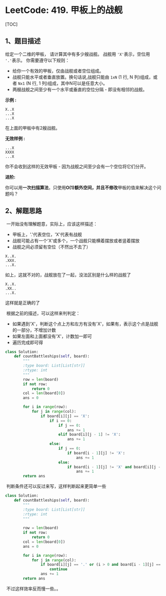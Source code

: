 # LeetCode: 419. 甲板上的战舰

[TOC]

## 1、题目描述

给定一个二维的甲板， 请计算其中有多少艘战舰。 战舰用 `'X'`表示，空位用 `'.'`表示。 你需要遵守以下规则：

- 给你一个有效的甲板，仅由战舰或者空位组成。
- 战舰只能水平或者垂直放置。换句话说,战舰只能由 `1xN` (1 行, N 列)组成，或者 `Nx1` (N 行, 1 列)组成，其中N可以是任意大小。
- 两艘战舰之间至少有一个水平或垂直的空位分隔 - 即没有相邻的战舰。

**示例 :**

```
X..X
...X
...X
```

在上面的甲板中有2艘战舰。

**无效样例 :**

```
...X
XXXX
...X
```

你不会收到这样的无效甲板 - 因为战舰之间至少会有一个空位将它们分开。

**进阶:**

你可以用**一次扫描算法**，只使用**O(1)额外空间，**并且**不修改**甲板的值来解决这个问题吗？

## 2、解题思路

​	一开始没有理解题意，实际上，应该这样描述：

- 甲板上，'.'代表空位，'X'代表有战舰
- 战舰可能占有一个'X'或多个，一个战舰只能横着摆放或者竖着摆放
- 战舰之间必须留有空位（不然出不去了）

```
X..X.
.XXX.
...X.
```

如上，这就不对的，战舰放在了一起，没法区别是什么样的战舰了

```
X..X.
.XX..
...X.
```

这样就是正确的了



​	根据之前的描述，可以这样来判判定：

- 如果遇到'X'，判断这个点上方和左方有没有'X'，如果有，表示这个点是战舰的一部分，不增加计数
- 如果左面和上面都没有'X'，计数加一即可
- 遍历完成即可得

````python
class Solution:
    def countBattleships(self, board):
        """
        :type board: List[List[str]]
        :rtype: int
        """
        row = len(board)
        if not row:
            return 0
        col = len(board[0])
        ans = 0

        for i in range(row):
            for j in range(col):
                if board[i][j] == 'X':
                    if i == 0:
                        if j == 0:
                            ans += 1
                        elif board[i][j - 1] != 'X':
                            ans += 1
                    else:
                        if j == 0:
                            if board[i - 1][j] != 'X':
                                ans += 1
                        else:
                            if board[i - 1][j] != 'X' and board[i][j - 1] != 'X':
                                ans += 1
        return ans
````



​	判断条件还可以反过来写，这样判断起来更简单一些

```python
class Solution:
    def countBattleships(self, board):
        """
        :type board: List[List[str]]
        :rtype: int
        """
        
        row = len(board)
        if not row:
            return 0
        col = len(board[0])
        ans = 0

        for i in range(row):
            for j in range(col):
                if board[i][j] == '.' or (i > 0 and board[i - 1][j] == 'X') or (j > 0 and board[i][j - 1] == 'X'):
                    continue
                ans += 1
        return ans
```

​	不过这样效率反而慢一些。。